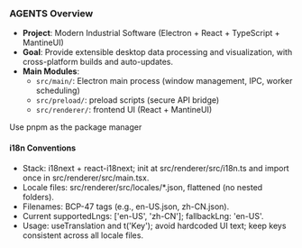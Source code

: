 ### AGENTS Overview

- **Project**: Modern Industrial Software (Electron + React + TypeScript + MantineUI)
- **Goal**: Provide extensible desktop data processing and visualization, with cross-platform builds and auto-updates.
- **Main Modules**:
  - `src/main/`: Electron main process (window management, IPC, worker scheduling)
  - `src/preload/`: preload scripts (secure API bridge)
  - `src/renderer/`: frontend UI (React + MantineUI)

Use pnpm as the package manager

#### i18n Conventions
- Stack: i18next + react-i18next; init at src/renderer/src/i18n.ts and import once in src/renderer/src/main.tsx.
- Locale files: src/renderer/src/locales/*.json, flattened (no nested folders).
- Filenames: BCP-47 tags (e.g., en-US.json, zh-CN.json).
- Current supportedLngs: ['en-US', 'zh-CN']; fallbackLng: 'en-US'.
- Usage: useTranslation and t('Key'); avoid hardcoded UI text; keep keys consistent across all locale files.